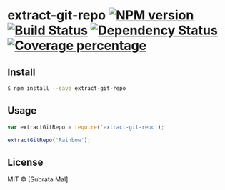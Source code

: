 # extract-git-repo [![NPM version][npm-image]][npm-url] [![Build Status][travis-image]][travis-url] [![Dependency Status][daviddm-image]][daviddm-url] [![Coverage percentage][coveralls-image]][coveralls-url]
> 


## Install

```sh
$ npm install --save extract-git-repo
```


## Usage

```js
var extractGitRepo = require('extract-git-repo');

extractGitRepo('Rainbow');
```

## License

MIT © [Subrata Mal]


[npm-image]: https://badge.fury.io/js/extract-git-repo.svg
[npm-url]: https://npmjs.org/package/extract-git-repo
[travis-image]: https://travis-ci.org/subratamal/extract-git-repo.svg?branch=master
[travis-url]: https://travis-ci.org/subratamal/extract-git-repo
[daviddm-image]: https://david-dm.org/subratamal/extract-git-repo.svg?theme=shields.io
[daviddm-url]: https://david-dm.org/subratamal/extract-git-repo
[coveralls-image]: https://coveralls.io/repos/subratamal/extract-git-repo/badge.svg
[coveralls-url]: https://coveralls.io/r/subratamal/extract-git-repo

